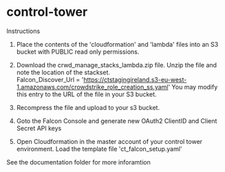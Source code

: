# control-tower

Instructions

1) Place the contents of the 'cloudformation' and 'lambda' files into an S3 bucket with PUBLIC read only permissions.

2) Download the crwd_manage_stacks_lambda.zip file.  Unzip the file and note the location of the stackset.  
Falcon_Discover_Url = 'https://ctstagingireland.s3-eu-west-1.amazonaws.com/crowdstrike_role_creation_ss.yaml'
You may modify this entry to the URL of the file in your S3 bucket. 

3) Recompress the file and upload to your s3 bucket.

4) Goto the Falcon Console and generate new OAuth2 ClientID and Client Secret API keys

4) Open Cloudformation in the master account of your control tower environment.  Load the template file 'ct_falcon_setup.yaml'

See the documentation folder for more inforamtion